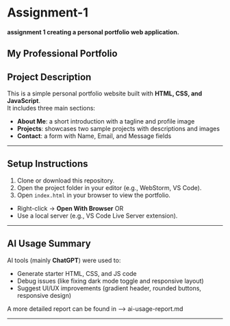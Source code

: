 # Assignment-1
#### assignment 1 creating a personal portfolio web application.
## My Professional Portfolio

## Project Description
This is a simple personal portfolio website built with **HTML, CSS, and JavaScript**.  
It includes three main sections:
- **About Me**: a short introduction with a tagline and profile image
- **Projects**: showcases two sample projects with descriptions and images
- **Contact**: a form with Name, Email, and Message fields

---

## Setup Instructions
1. Clone or download this repository.
2. Open the project folder in your editor (e.g., WebStorm, VS Code).
3. Open `index.html` in your browser to view the portfolio.
- Right-click → **Open With Browser** OR
- Use a local server (e.g., VS Code Live Server extension).

---

## AI Usage Summary
AI tools (mainly **ChatGPT**) were used to:
- Generate starter HTML, CSS, and JS code
- Debug issues (like fixing dark mode toggle and responsive layout)
- Suggest UI/UX improvements (gradient header, rounded buttons, responsive design)

A more detailed report can be found in --> ai-usage-report.md  

---
